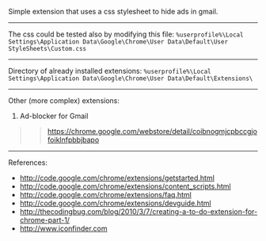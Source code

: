 Simple extension that uses a css stylesheet to hide ads in gmail.

---


The css could be tested also by modifying this file:
`%userprofile%\Local Settings\Application Data\Google\Chrome\User Data\Default\User StyleSheets\Custom.css`


---


Directory of already installed extensions:
`%userprofile%\Local Settings\Application Data\Google\Chrome\User Data\Default\Extensions\`


---


Other (more complex) extensions:
  1. Ad-blocker for Gmail
> > https://chrome.google.com/webstore/detail/coibnogmjcpbccgjofoiklnfpbbjbapo

---


References:
  * http://code.google.com/chrome/extensions/getstarted.html
  * http://code.google.com/chrome/extensions/content_scripts.html
  * http://code.google.com/chrome/extensions/faq.html
  * http://code.google.com/chrome/extensions/devguide.html
  * http://thecodingbug.com/blog/2010/3/7/creating-a-to-do-extension-for-chrome-part-1/
  * http://www.iconfinder.com

